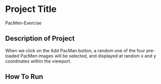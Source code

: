 # Project Title

PacMen-Exercise

## Description of Project

When we click on the Add PacMan button, a random one of the four pre-loaded PacMen images will be selected, and displayed at random x and y coordinates within the viewport. 

## How To Run

